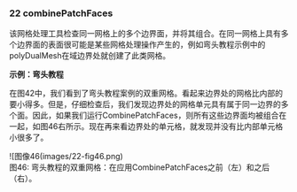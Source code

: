 ### 22 combinePatchFaces

该网格处理工具检查同一网格上的多个边界面，并将其组合。在同一网格上具有多个边界面的表面很可能是某些网格处理操作产生的，例如弯头教程示例中的polyDualMesh在域边界处就创建了此类网格。

**示例：弯头教程**

在图42中，我们看到了弯头教程案例的双重网格。看起来边界处的网格比内部的要小得多。但是，仔细检查后，我们发现边界处的网格单元具有属于同一边界的多个面。因此，如果我们运行CombinePatchFaces，则所有这些边界面均被组合在一起，如图46右所示。现在再来看边界处的单元格，就发现并没有比内部单元格小很多了。

![图像46(images/22-fig46.png)\
图46: 弯头教程的双重网格：在应用CombinePatchFaces之前（左）和之后（右）。

